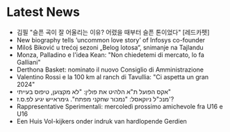 # Latest News
-  김필 "슬픈 곡이 잘 어울리는 이유? 어렸을 때부터 슬픈 톤이었다" [레드카펫]
-  New biography tells ‘uncommon love story’ of Infosys co-founder
-  Miloš Biković u trećoj sezoni „Belog lotosa“, snimanje na Tajlandu
-  Monza, Palladino e l'idea Kean: "Non chiedetemi di mercato, lo fa Galliani"
-  Derthona Basket: nominato il nuovo Consiglio di Amministrazione
-  Valentino Rossi e la 100 km al ranch di Tavullia: "Ci aspetta un gran 2024"
-  אקס הפועל ת"א הלהיט את פולין: "לא מקצוען, טיפוס בעייתי"
-  מנכ"ל ניוקאסל: "נמכור שחקני מפתח". גימראייש יגיע לפ.ס.ז'?
-  Rappresentative Sperimentali: mercoledì prossimo amichevole fra U16 e U16
-  Een Huis Vol-kijkers onder indruk van hardlopende Gerdien
